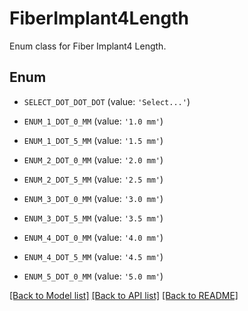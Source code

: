 # FiberImplant4Length

Enum class for Fiber Implant4 Length.

## Enum

* `SELECT_DOT_DOT_DOT` (value: `'Select...'`)

* `ENUM_1_DOT_0_MM` (value: `'1.0 mm'`)

* `ENUM_1_DOT_5_MM` (value: `'1.5 mm'`)

* `ENUM_2_DOT_0_MM` (value: `'2.0 mm'`)

* `ENUM_2_DOT_5_MM` (value: `'2.5 mm'`)

* `ENUM_3_DOT_0_MM` (value: `'3.0 mm'`)

* `ENUM_3_DOT_5_MM` (value: `'3.5 mm'`)

* `ENUM_4_DOT_0_MM` (value: `'4.0 mm'`)

* `ENUM_4_DOT_5_MM` (value: `'4.5 mm'`)

* `ENUM_5_DOT_0_MM` (value: `'5.0 mm'`)

[[Back to Model list]](../README.md#documentation-for-models) [[Back to API list]](../README.md#documentation-for-api-endpoints) [[Back to README]](../README.md)



